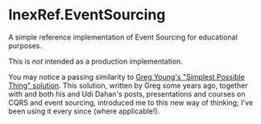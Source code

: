# InexRef.EventSourcing

A simple reference implementation of Event Sourcing for educational purposes.

This is *not* intended as a production implementation.

You may notice a passing similarity to [Greg Young's "Simplest Possible Thing" solution](https://github.com/gregoryyoung/m-r). This solution, written by Greg some years ago, together with and both his and Udi Dahan's posts, presentations and courses on CQRS and event sourcing, introduced me to this new way of thinking; I've been using it every since (where applicable!).
